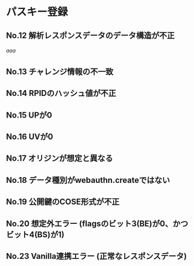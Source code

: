 # パスキー登録

## No.12 解析レスポンスデータのデータ構造が不正
###### aaa

## No.13 チャレンジ情報の不一致

## No.14 RPIDのハッシュ値が不正

## No.15 UPが0

## No.16 UVが0

## No.17 オリジンが想定と異なる

## No.18 データ種別がwebauthn.createではない

## No.19 公開鍵のCOSE形式が不正

## No.20 想定外エラー (flagsのビット3(BE)が0、かつビット4(BS)が1)

## No.23 Vanilla連携エラー (正常なレスポンスデータ)

